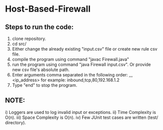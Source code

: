# Host-Based-Firewall

Steps to run the code:
----------------------

1) clone repository.
2) cd src/
3) Either change the already existing "input.csv" file or create new rule csv file.
4) compile the program using command "javac Firewall.java"
5) run the program using command "java Firewall input.csv". Or provide new csv file's absolute path.
6) Enter arguments comma separated in the following order: <direction>,<protocol>,<port>,<ip_address>
  for example: inbound,tcp,80,192.168.1.2
7) Type "end" to stop the program.



NOTE:
-------
i) Loggers are used to log invalid input or exceptions.
ii) Time Complexity is O(n).
iii) Space Complexity is O(n). 
iv) Few JUnit test cases are written (test/ directory).
